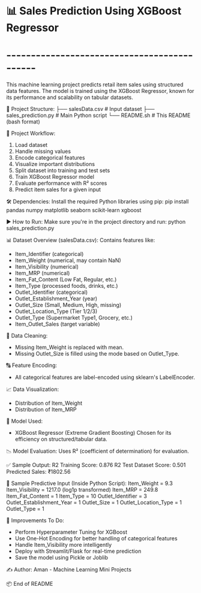 # 📊 Sales Prediction Using XGBoost Regressor
# --------------------------------------------
 This machine learning project predicts retail item sales using structured data features. The model is trained using the XGBoost Regressor,
 known for its performance and scalability on tabular datasets.


📁 Project Structure:
 ├── salesData.csv            # Input dataset
 ├── sales_prediction.py      # Main Python script
 └── README.sh                # This README (bash format)

🧠 Project Workflow:
 1. Load dataset
 2. Handle missing values
 3. Encode categorical features
 4. Visualize important distributions
 5. Split dataset into training and test sets
 6. Train XGBoost Regressor model
 7. Evaluate performance with R² scores
 8. Predict item sales for a given input

 🛠 Dependencies:
 Install the required Python libraries using pip:
pip install pandas numpy matplotlib seaborn scikit-learn xgboost

 ▶️ How to Run:
 Make sure you're in the project directory and run:
python sales_prediction.py

 📊 Dataset Overview (salesData.csv):
 Contains features like:
 - Item_Identifier (categorical)
 - Item_Weight (numerical, may contain NaN)
 - Item_Visibility (numerical)
 - Item_MRP (numerical)
 - Item_Fat_Content (Low Fat, Regular, etc.)
 - Item_Type (processed foods, drinks, etc.)
 - Outlet_Identifier (categorical)
 - Outlet_Establishment_Year (year)
 - Outlet_Size (Small, Medium, High, missing)
 - Outlet_Location_Type (Tier 1/2/3)
 - Outlet_Type (Supermarket Type1, Grocery, etc.)
 - Item_Outlet_Sales (target variable)

 🧹 Data Cleaning:
 - Missing Item_Weight is replaced with mean.
 - Missing Outlet_Size is filled using the mode based on Outlet_Type.

 🔠 Feature Encoding:
 - All categorical features are label-encoded using sklearn's LabelEncoder.

 📈 Data Visualization:
 - Distribution of Item_Weight
 - Distribution of Item_MRP

 🤖 Model Used:
 - XGBoost Regressor (Extreme Gradient Boosting) Chosen for its efficiency on structured/tabular data.

 📉 Model Evaluation:
 Uses R² (coefficient of determination) for evaluation.

 ✅ Sample Output:
 R2 Training Score: 0.876
 R2 Test Dataset Score: 0.501
 Predicted Sales: ₹1802.56

 🧪 Sample Predictive Input (Inside Python Script):
 Item_Weight = 9.3
 Item_Visibility = 1217.0  (log1p transformed)
 Item_MRP = 249.8
 Item_Fat_Content = 1
 Item_Type = 10
 Outlet_Identifier = 3
 Outlet_Establishment_Year = 1
 Outlet_Size = 1
 Outlet_Location_Type = 1
 Outlet_Type = 1

 📝 Improvements To Do:
 - Perform Hyperparameter Tuning for XGBoost
 - Use One-Hot Encoding for better handling of categorical features
 - Handle Item_Visibility more intelligently
 - Deploy with Streamlit/Flask for real-time prediction
 - Save the model using Pickle or Joblib

 ✍️ Author:
 Aman - Machine Learning Mini Projects

 📦 End of README

